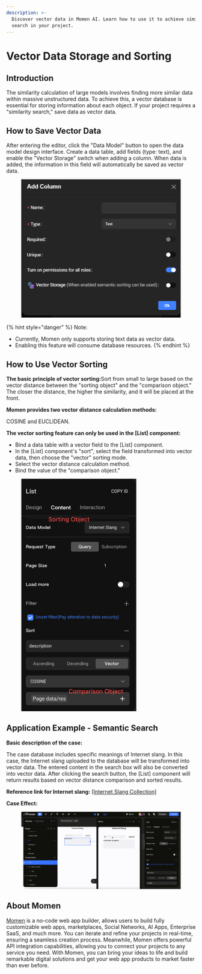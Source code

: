 ```yaml
---
description: >-
  Discover vector data in Momen AI. Learn how to use it to achieve similarity
  search in your project.
---
```


# Vector Data Storage and Sorting

## Introduction

The similarity calculation of large models involves finding more similar data within massive unstructured data. To achieve this, a vector database is essential for storing information about each object. If your project requires a "similarity search," save data as vector data.

## How to Save Vector Data

After entering the editor, click the "Data Model" button to open the data model design interface. Create a data table, add fields (type: text), and enable the "Vector Storage" switch when adding a column. When data is added, the information in this field will automatically be saved as vector data.

<figure><img src="../../.gitbook/assets/1 (43).png" alt="Enable the vector storage in a no-code tool"><figcaption></figcaption></figure>

{% hint style="danger" %}
Note:

* Currently, Momen only supports storing text data as vector data.
* Enabling this feature will consume database resources.
{% endhint %}

## How to Use Vector Sorting

**The basic principle of vector sorting:**&#x53;ort from small to large based on the vector distance between the "sorting object" and the "comparison object." The closer the distance, the higher the similarity, and it will be placed at the front.

**Momen provides two vector distance calculation methods:**

COSINE and EUCLIDEAN.

**The vector sorting feature can only be used in the \[List] component:**

* Bind a data table with a vector field to the \[List] component.
* In the \[List] component's "sort", select the field transformed into vector data, then choose the "vector" sorting mode.
* Select the vector distance calculation method.
* Bind the value of the "comparison object."

<figure><img src="../../.gitbook/assets/2 (37).png" alt="" width="306"><figcaption></figcaption></figure>

## Application Example - Semantic Search

**Basic description of the case:**

The case database includes specific meanings of Internet slang. In this case, the Internet slang uploaded to the database will be transformed into vector data. The entered content in the search box will also be converted into vector data. After clicking the search button, the \[List] component will return results based on vector distance comparison and sorted results.

**Reference link for Internet slang:** [\[Internet Slang Collection\]](https://www.ruf.rice.edu/~kemmer/Words04/usage/slang_internet.html)

**Case Effect:**

<figure><img src="../../.gitbook/assets/4 (3).gif" alt="The case of semantic search"><figcaption></figcaption></figure>



## About Momen

[Momen](https://momen.app/?channel=blog-about) is a no-code web app builder, allows users to build fully customizable web apps, marketplaces, Social Networks, AI Apps, Enterprise SaaS, and much more. You can iterate and refine your projects in real-time, ensuring a seamless creation process. Meanwhile, Momen offers powerful API integration capabilities, allowing you to connect your projects to any service you need. With Momen, you can bring your ideas to life and build remarkable digital solutions and get your web app products to market faster than ever before.

